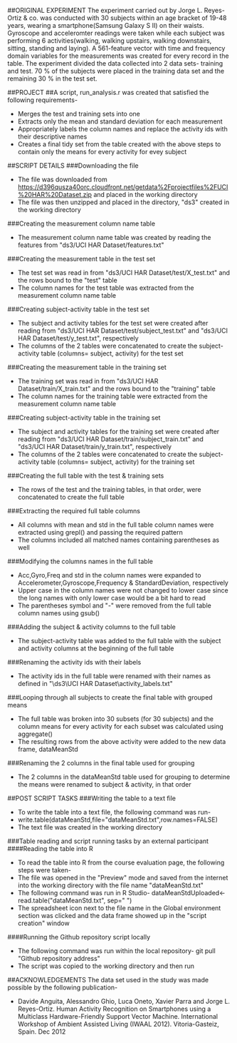 ##ORIGINAL EXPERIMENT
The experiment carried out by Jorge L. Reyes-Ortiz & co. was conducted with 30 subjects within an age bracket of 19-48 years, wearing a smartphone(Samsung Galaxy S II) on their waists. Gyroscope and acceleromter readings were taken while each subject was performing 6 activities(walking, walking upstairs, walking downstairs, sitting, standing and laying). A 561-feature vector with time and frequency domain variables for the measurements was created for every record in the table. The experiment divided the data collected into 2 data sets- training and test. 70 % of the subjects were placed in the training data set and the remaining 30 % in the test set.

##PROJECT
##A script, run_analysis.r was created that satisfied the following requirements-
* Merges the test and training sets into one
* Extracts only the mean and standard deviation for each measurement
* Appropriately labels the column names and replace the activity ids with their descriptive names
* Creates a final tidy set from the table created with the above steps to contain only the means for every activity for evey subject

##SCRIPT DETAILS
###Downloading the file
* The file was downloaded from https://d396qusza40orc.cloudfront.net/getdata%2Fprojectfiles%2FUCI%20HAR%20Dataset.zip and placed in the working directory
* The file was then unzipped and placed in the directory, "ds3" created in the working directory

###Creating the measurement column name table
* The measurement column name table was created by reading the features from "ds3/UCI HAR Dataset/features.txt"

###Creating the measurement table in the test set
* The test set was read in from "ds3/UCI HAR Dataset/test/X_test.txt" and the rows bound to the "test" table
* The column names for the test table was extracted from the measurement column name table

###Creating subject-activity table in the test set
* The subject and activity tables for the test set were created after reading from "ds3/UCI HAR Dataset/test/subject_test.txt" and "ds3/UCI HAR Dataset/test/y_test.txt", respectively
* The columns of the 2 tables were concatenated to create the subject-activity table (columns= subject, activity) for the test set

###Creating the measurement table in the training set
* The training set was read in from "ds3/UCI HAR Dataset/train/X_train.txt" and the rows bound to the "training" table
* The column names for the training table were extracted from the measurement column name table

###Creating subject-activity table in the training set
* The subject and activity tables for the training set were created after reading from "ds3/UCI HAR Dataset/train/subject_train.txt" and "ds3/UCI HAR Dataset/train/y_train.txt", respectively
* The columns of the 2 tables were concatenated to create the subject-activity table (columns= subject, activity) for the training set

###Creating the full table with the test & training sets
* The rows of the test and the training tables, in that order, were concatenated to create the full table 

###Extracting the required full table columns
* All columns with mean and std in the full table column names were extracted using grepl() and passing the required pattern
* The columns included all matched names containing parentheses as well

###Modifying the columns names in the full table
* Acc,Gyro,Freq and std in the column names were expanded to Accelerometer,Gyroscope,Frequency &
StandardDeviation, respectively
* Upper case in the column names were not changed to lower case since the long names with only lower case would be a bit hard to read
* The parentheses symbol and "-" were removed from the full table column names using gsub()

###Adding the subject & activity columns to the full table
* The subject-activity table was added to the full table with the subject and activity columns at the beginning of the full table

###Renaming the activity ids with their labels
* The activity ids in the full table were renamed with their names as defined in "\ds3\UCI HAR Dataset\activity_labels.txt"

###Looping through all subjects to create the final table with grouped means
* The full table was broken into 30 subsets (for 30 subjects) and the column means for every activity for each subset was calculated using aggregate()
* The resulting rows from the above activity were added to the new data frame, dataMeanStd

###Renaming the 2 columns in the final table used for grouping
* The 2 columns in the dataMeanStd table used for grouping to determine the means were renamed to subject & activity, in that order

##POST SCRIPT TASKS
###Writing the table to a text file
* To write the table into a text file, the following command was run-
* write.table(dataMeanStd,file="dataMeanStd.txt",row.names=FALSE)
* The text file was created in the working directory

###Table reading and script running tasks by an external participant
####Reading the table into R
* To read the table into R from the course evaluation page, the following steps were taken-
* The file was opened in the "Preview" mode and saved from the internet into the working directory with the file name "dataMeanStd.txt"
* The following command was run in R Studio- dataMeanStdUploaded<-read.table("dataMeanStd.txt", sep=" ")
* The spreadsheet icon next to the file name in the Global environment section was clicked and the data frame showed up in the "script creation" window

####Running the Github repository script locally
* The following command was run within the local repository- git pull "Github repository address"
* The script was copied to the working directory and then run

##ACKNOWLEDGEMENTS
The data set used in the study was made possible by the following publication-
* Davide Anguita, Alessandro Ghio, Luca Oneto, Xavier Parra and Jorge L. Reyes-Ortiz. Human Activity Recognition on Smartphones using a Multiclass Hardware-Friendly Support Vector Machine. International Workshop of Ambient Assisted Living (IWAAL 2012). Vitoria-Gasteiz, Spain. Dec 2012

